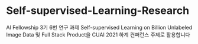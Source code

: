 # Self-supervised-Learning-Research
AI Fellowship 3기 6번 연구 과제 Self-supervised Learning on Billion Unlabeled Image Data 및 Full Stack Product을 CUAI  2021 하계 컨퍼런스 주제로 활용합니다
